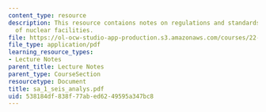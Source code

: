 ```yaml
---
content_type: resource
description: This resource contaions notes on regulations and standards for design
  of nuclear facilities.
file: https://ol-ocw-studio-app-production.s3.amazonaws.com/courses/22-314j-structural-mechanics-in-nuclear-power-technology-fall-2006/538184df838f77abed6249595a347bc8_sa_1_seis_analys.pdf
file_type: application/pdf
learning_resource_types:
- Lecture Notes
parent_title: Lecture Notes
parent_type: CourseSection
resourcetype: Document
title: sa_1_seis_analys.pdf
uid: 538184df-838f-77ab-ed62-49595a347bc8
---
```

